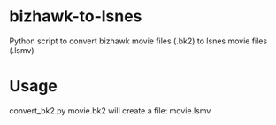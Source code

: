 # bizhawk-to-lsnes
Python script to convert bizhawk movie files (.bk2) to lsnes movie files (.lsmv)

# Usage
convert_bk2.py movie.bk2
will create a file: movie.lsmv
